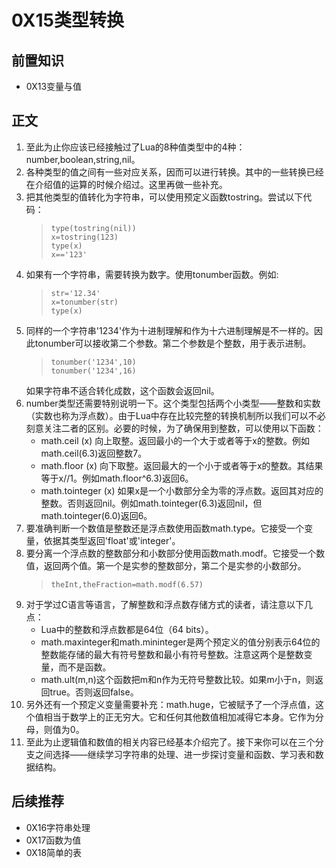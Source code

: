 # 0X15类型转换
## 前置知识
* 0X13变量与值
## 正文
1. 至此为止你应该已经接触过了Lua的8种值类型中的4种：number,boolean,string,nil。
2. 各种类型的值之间有一些对应关系，因而可以进行转换。其中的一些转换已经在介绍值的运算的时候介绍过。这里再做一些补充。
3. 把其他类型的值转化为字符串，可以使用预定义函数tostring。尝试以下代码：
    >```
    >type(tostring(nil))
    >x=tostring(123)
    >type(x)
    >x=='123'
    >```
4. 如果有一个字符串，需要转换为数字。使用tonumber函数。例如:
    >```
    >str='12.34'
    >x=tonumber(str)
    >type(x)
    >```
5. 同样的一个字符串'1234'作为十进制理解和作为十六进制理解是不一样的。因此tonumber可以接收第二个参数。第二个参数是个整数，用于表示进制。
    >```
    >tonumber('1234',10)
    >tonumber('1234',16)
    >```
    如果字符串不适合转化成数，这个函数会返回nil。
6. number类型还需要特别说明一下。这个类型包括两个小类型——整数和实数（实数也称为浮点数）。由于Lua中存在比较完整的转换机制所以我们可以不必刻意关注二者的区别。必要的时候，为了确保用到整数，可以使用以下函数：
    * math.ceil (x) 向上取整。返回最小的一个大于或者等于x的整数。例如math.ceil(6.3)返回整数7。
    * math.floor (x) 向下取整。返回最大的一个小于或者等于x的整数。其结果等于x//1。例如math.floor^6.3)返回6。
    * math.tointeger (x) 如果x是一个小数部分全为零的浮点数。返回其对应的整数。否则返回nil。例如math.tointeger(6.3)返回nil，但math.tointeger(6.0)返回6。
7. 要准确判断一个数值是整数还是浮点数使用函数math.type。它接受一个变量，依据其类型返回'float'或'integer'。
8. 要分离一个浮点数的整数部分和小数部分使用函数math.modf。它接受一个数值，返回两个值。第一个是实参的整数部分，第二个是实参的小数部分。
    >```
    >theInt,theFraction=math.modf(6.57)
    >```
9. 对于学过C语言等语言，了解整数和浮点数存储方式的读者，请注意以下几点：
    * Lua中的整数和浮点数都是64位（64 bits）。
    * math.maxinteger和math.mininteger是两个预定义的值分别表示64位的整数能存储的最大有符号整数和最小有符号整数。注意这两个是整数变量，而不是函数。
    * math.ult(m,n)这个函数把m和n作为无符号整数比较。如果m小于n，则返回true。否则返回false。
10. 另外还有一个预定义变量需要补充：math.huge，它被赋予了一个浮点值，这个值相当于数学上的正无穷大。它和任何其他数值相加减得它本身。它作为分母，则值为0。
11. 至此为止逻辑值和数值的相关内容已经基本介绍完了。接下来你可以在三个分支之间选择——继续学习字符串的处理、进一步探讨变量和函数、学习表和数据结构。
## 后续推荐
* 0X16字符串处理
* 0X17函数为值
* 0X18简单的表